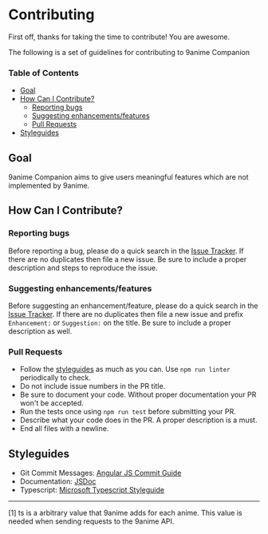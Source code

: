 # Contributing
First off, thanks for taking the time to contribute! You are awesome.

The following is a set of guidelines for contributing to 9anime Companion

### Table of Contents
* [Goal](#goal)
* [How Can I Contribute?](#how-can-i-contribute)
  * [Reporting bugs](#reporting-bugs)
  * [Suggesting enhancements/features](#suggesting-enhancementsfeatures)
  * [Pull Requests](#pull-requests)
* [Styleguides](#styleguides)

## Goal
9anime Companion aims to give users meaningful features which are not implemented by 9anime.

## How Can I Contribute?
### Reporting bugs
Before reporting a bug, please do a quick search in the [Issue Tracker](https://github.com/lap00zza/9anime-Companion/issues). If there are no duplicates then file a new issue. Be sure to include a proper description and steps to reproduce the issue.

### Suggesting enhancements/features
Before suggesting an enhancement/feature, please do a quick search in the [Issue Tracker](https://github.com/lap00zza/9anime-Companion/issues). If there are no duplicates then file a new issue and prefix `Enhancement:` or `Suggestion:` on the title. Be sure to include a proper description as well.

### Pull Requests
* Follow the [styleguides](#styleguides) as much as you can. Use `npm run linter` periodically to check.
* Do not include issue numbers in the PR title.
* Be sure to document your code. Without proper documentation your PR won't be accepted.
* Run the tests once using `npm run test` before submitting your PR.
* Describe what your code does in the PR. A proper description is a must.
* End all files with a newline.

## Styleguides
* Git Commit Messages: [Angular JS Commit Guide](https://github.com/angular/angular.js/blob/master/CONTRIBUTING.md#commit)
* Documentation: [JSDoc](http://usejsdoc.org/)
* Typescript: [Microsoft Typescript Styleguide](https://github.com/Microsoft/TypeScript/wiki/Coding-guidelines)

<hr>
<a name="myfootnote1">[1]</a> ts is a arbitrary value that 9anime adds for each anime. This value is
needed when sending requests to the 9anime API.
